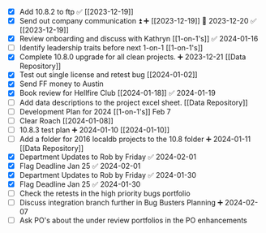 - [x] Add 10.8.2 to ftp ✅ [[2023-12-19]] 
- [x] Send out company communication ⏫ ➕ [[2023-12-19]] 📅 2023-12-20 ✅ [[2023-12-19]]
- [x] Review onboarding and discuss with Kathryn [[1-on-1's]] ✅ 2024-01-16
- [ ] Identify leadership traits before next 1-on-1 [[1-on-1's]]
- [x] Complete 10.8.0 upgrade for all clean projects. ➕ 2023-12-21 [[Data Repository]]
- [x] Test out single license and retest bug [[2024-01-02]]
- [x] Send FF money to Austin
- [x] Book review for Hellfire Club [[2024-01-18]] ✅ 2024-01-19
- [ ] Add data descriptions to the project excel sheet. [[Data Repository]]
- [ ] Development Plan for 2024 [[1-on-1's]] Feb 7
- [ ] Clear Roach [[2024-01-08]]
- [ ] 10.8.3 test plan ➕ 2024-01-10 [[2024-01-10]]
- [ ] Add a folder for 2016 localdb projects to the 10.8 folder ➕ 2024-01-11 [[Data Repository]]
- [x] Department Updates to Rob by Friday ✅ 2024-02-01
- [x] Flag Deadline Jan 25 ✅ 2024-02-01
- [x] Department Updates to Rob by Friday ✅ 2024-01-30
- [x] Flag Deadline Jan 25 ✅ 2024-01-30
- [ ] Check the retests in the high priority bugs portfolio
- [ ] Discuss integration branch further in Bug Busters Planning ➕ 2024-02-07
- [ ] Ask PO's about the under review portfolios in the PO enhancements